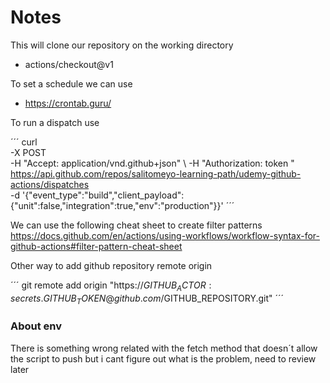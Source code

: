 # Notes

This will clone our repository on the working directory
- actions/checkout@v1

To set a schedule we can use 
- https://crontab.guru/

To run a dispatch use

´´´
curl \
  -X POST \
  -H "Accept: application/vnd.github+json" \ 
  -H "Authorization: token <TOKEN>" \
  https://api.github.com/repos/salitomeyo-learning-path/udemy-github-actions/dispatches \
  -d '{"event_type":"build","client_payload":{"unit":false,"integration":true,"env":"production"}}'
´´´

We can use the following cheat sheet to create filter patterns
https://docs.github.com/en/actions/using-workflows/workflow-syntax-for-github-actions#filter-pattern-cheat-sheet


Other way to add github repository remote origin

´´´
git remote add origin "https://$GITHUB_ACTOR:{{ secrets.GITHUB_TOKEN }}@github.com/$GITHUB_REPOSITORY.git"
´´´

### About env

There is something wrong related with the fetch method that doesn´t allow the script to push but i cant figure out what is the problem, need to review later